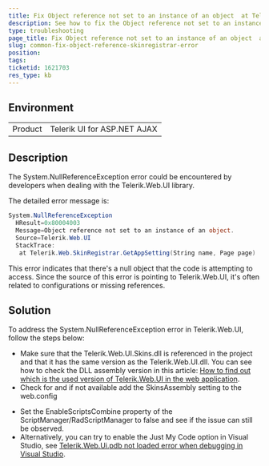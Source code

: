 ```yaml
---
title: Fix Object reference not set to an instance of an object  at Telerik.Web.SkinRegistrar.GetAppSetting error
description: See how to fix the Object reference not set to an instance of an object at Telerik.Web.SkinRegistrar.GetAppSetting error
type: troubleshooting
page_title: Fix Object reference not set to an instance of an object  at Telerik.Web.SkinRegistrar.GetAppSetting error
slug: common-fix-object-reference-skinregistrar-error
position: 
tags: 
ticketid: 1621703
res_type: kb
---
```


## Environment
<table>
    <tbody>
        <tr>
            <td>Product</td>
            <td>Telerik UI for ASP.NET AJAX</td>
        </tr>
    </tbody>
</table>


## Description
The System.NullReferenceException error could be encountered by developers when dealing with the Telerik.Web.UI library. 

The detailed error message is:

````C#
System.NullReferenceException
  HResult=0x80004003
  Message=Object reference not set to an instance of an object.
  Source=Telerik.Web.UI
  StackTrace:
   at Telerik.Web.SkinRegistrar.GetAppSetting(String name, Page page)
````

This error indicates that there's a null object that the code is attempting to access. Since the source of this error is pointing to Telerik.Web.UI, it's often related to configurations or missing references.


## Solution
To address the System.NullReferenceException error in Telerik.Web.UI, follow the steps below:
- Make sure that the Telerik.Web.UI.Skins.dll is referenced in the project and that it has the same version as the Telerik.Web.UI.dll. You can see how to check the DLL assembly version in this article: [How to find out which is the used version of Telerik.Web.UI in the web application](https://docs.telerik.com/devtools/aspnet-ajax/knowledge-base/common-assembly-version).
- Check for and if not available add the SkinsAssembly setting to the web.config

<add key="Telerik.Web.SkinsAssembly" value="Telerik.Web.UI.Skins" />

- Set the EnableScriptsCombine property of the ScriptManager/RadScriptManager to false and see if the issue can still be observed.
- Alternatively, you can try to enable the Just My Code option in Visual Studio, see [Telerik.Web.Ui.pdb not loaded error when debugging in Visual Studio](https://docs.telerik.com/devtools/aspnet-ajax/knowledge-base/common-telerik-web-ui-pdb-not-loaded-error).

  
